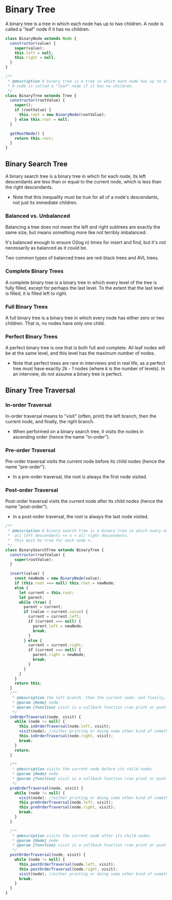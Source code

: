 # Binary Tree

A binary tree is a tree in which each node has up to two children.
A node is called a "leaf" node if it has no children.

```javascript
class BinaryNode extends Node {
  constructor(value) {
    super(value);
    this.left = null;
    this.right = null;
  }
}

/**
 * @description A binary tree is a tree in which each node has up to two children.
 * A node is called a "leaf" node if it has no children.
 */
class BinaryTree extends Tree {
  constructor(rootValue) {
    super();
    if (rootValue) {
      this.root = new BinaryNode(rootValue);
    } else this.root = null;
  }

  getRootNode() {
    return this.root;
  }
}
```

## Binary Search Tree

A binary search tree is a binary tree in which for each node, its left descendants are less than or equal to the current node, which is less than the right descendants.

- Note that this inequality must be true for all of a node's descendants, not just its immediate children.

### Balanced vs. Unbalanced

Balancing a tree does not mean the left and right subtrees are exactly the same size, but means something more like not terribly imbalanced:

It's balanced enough to ensure O(log n) times for insert and find, but it's not necessarily as balanced as it could be.

Two common types of balanced trees are red-black trees and AVL trees.

### Complete Binary Trees

A complete binary tree is a binary tree in which every level of the tree is fully filled, except for perhaps the last level. To the extent that the last level is filled, it is filled left to right.

### Full Binary Trees

A full binary tree is a binary tree in which every node has either zero or two children. That is, no nodes have only one child.

### Perfect Binary Trees

A perfect binary tree is one that is both full and complete. All leaf nodes will be at the same level, and this level has the maximum number of nodes.

- Note that perfect trees are rare in interviews and in real life, as a perfect tree must have exactly _2k - 1_ nodes (where _k_ is the number of levels). In an interview, do not assume a binary tree is perfect.

## Binary Tree Traversal

### In-order Traversal

In-order traversal means to "visit" (often, print) the left branch, then the current node, and finally, the right branch.

- When performed on a binary search tree, it visits the nodes in ascending order (hence the name "in-order").

### Pre-order Traversal

Pre-order traversal visits the current node before its child nodes (hence the name "pre-order").

- In a pre-order traversal, the root is always the first node visited.

### Post-order Traversal

Post-order traversal visits the current node after its child nodes (hence the name "post-order").

- In a post-order traversal, the root is always the last node visited.

```javascript
/**
 * @description A binary search tree is a binary tree in which every node fits a specific ordering property:
 *  all left descendents <= n < all right descendents.
 *  This must be true for each node n.
 */
class BinarySearchTree extends BinaryTree {
  constructor(rootValue) {
    super(rootValue);
  }

  insert(value) {
    const newNode = new BinaryNode(value);
    if (this.root === null) this.root = newNode;
    else {
      let current = this.root;
      let parent;
      while (true) {
        parent = current;
        if (value < current.value) {
          current = current.left;
          if (current === null) {
            parent.left = newNode;
            break;
          }
        } else {
          current = current.right;
          if (current === null) {
            parent.right = newNode;
            break;
          }
        }
      }
    }
    return this;
  }
  /**
   * @description the left branch, then the current node, and finally, the right branch.
   * @param {Node} node
   * @param {function} visit is a callback function (can print or push to array or something)
   */
  inOrderTraversal(node, visit) {
    while (node != null) {
      this.inOrderTraversal(node.left, visit);
      visit(node); //either printing or doing some other kind of something.
      this.inOrderTraversal(node.right, visit);
      break;
    }
    return;
  }

  /**
   * @description visits the current node before its child nodes
   * @param {Node} node
   * @param {function} visit is a callback function (can print or push to array or something)
   */
  preOrderTraversal(node, visit) {
    while (node != null) {
      visit(node); //either printing or doing some other kind of something.
      this.preOrderTraversal(node.left, visit);
      this.preOrderTraversal(node.right, visit);
      break;
    }
  }

  /**
   * @description visits the current node after its child nodes.
   * @param {Node} node
   * @param {function} visit is a callback function (can print or push to array or something)
   */
  postOrderTraversal(node, visit) {
    while (node != null) {
      this.postOrderTraversal(node.left, visit);
      this.postOrderTraversal(node.right, visit);
      visit(node); //either printing or doing some other kind of something.
      break;
    }
  }
}
```
